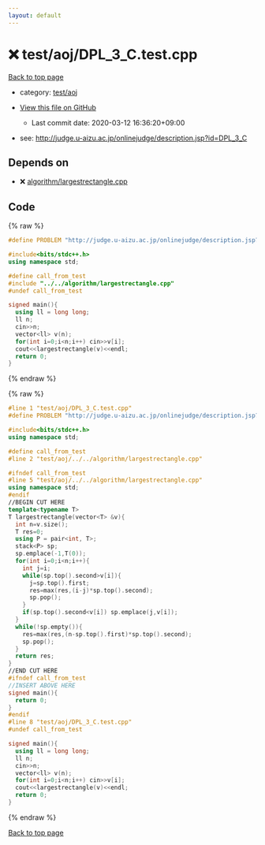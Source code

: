 ```yaml
---
layout: default
---
```


<!-- mathjax config similar to math.stackexchange -->
<script type="text/javascript" async
  src="https://cdnjs.cloudflare.com/ajax/libs/mathjax/2.7.5/MathJax.js?config=TeX-MML-AM_CHTML">
</script>
<script type="text/x-mathjax-config">
  MathJax.Hub.Config({
    TeX: { equationNumbers: { autoNumber: "AMS" }},
    tex2jax: {
      inlineMath: [ ['$','$'] ],
      processEscapes: true
    },
    "HTML-CSS": { matchFontHeight: false },
    displayAlign: "left",
    displayIndent: "2em"
  });
</script>

<script type="text/javascript" src="https://cdnjs.cloudflare.com/ajax/libs/jquery/3.4.1/jquery.min.js"></script>
<script src="https://cdn.jsdelivr.net/npm/jquery-balloon-js@1.1.2/jquery.balloon.min.js" integrity="sha256-ZEYs9VrgAeNuPvs15E39OsyOJaIkXEEt10fzxJ20+2I=" crossorigin="anonymous"></script>
<script type="text/javascript" src="../../../assets/js/copy-button.js"></script>
<link rel="stylesheet" href="../../../assets/css/copy-button.css" />


# :x: test/aoj/DPL_3_C.test.cpp

<a href="../../../index.html">Back to top page</a>

* category: <a href="../../../index.html#0d0c91c0cca30af9c1c9faef0cf04aa9">test/aoj</a>
* <a href="{{ site.github.repository_url }}/blob/master/test/aoj/DPL_3_C.test.cpp">View this file on GitHub</a>
    - Last commit date: 2020-03-12 16:36:20+09:00


* see: <a href="http://judge.u-aizu.ac.jp/onlinejudge/description.jsp?id=DPL_3_C">http://judge.u-aizu.ac.jp/onlinejudge/description.jsp?id=DPL_3_C</a>


## Depends on

* :x: <a href="../../../library/algorithm/largestrectangle.cpp.html">algorithm/largestrectangle.cpp</a>


## Code

<a id="unbundled"></a>
{% raw %}
```cpp
#define PROBLEM "http://judge.u-aizu.ac.jp/onlinejudge/description.jsp?id=DPL_3_C"

#include<bits/stdc++.h>
using namespace std;

#define call_from_test
#include "../../algorithm/largestrectangle.cpp"
#undef call_from_test

signed main(){
  using ll = long long;
  ll n;
  cin>>n;
  vector<ll> v(n);
  for(int i=0;i<n;i++) cin>>v[i];
  cout<<largestrectangle(v)<<endl;
  return 0;
}

```
{% endraw %}

<a id="bundled"></a>
{% raw %}
```cpp
#line 1 "test/aoj/DPL_3_C.test.cpp"
#define PROBLEM "http://judge.u-aizu.ac.jp/onlinejudge/description.jsp?id=DPL_3_C"

#include<bits/stdc++.h>
using namespace std;

#define call_from_test
#line 2 "test/aoj/../../algorithm/largestrectangle.cpp"

#ifndef call_from_test
#line 5 "test/aoj/../../algorithm/largestrectangle.cpp"
using namespace std;
#endif
//BEGIN CUT HERE
template<typename T>
T largestrectangle(vector<T> &v){
  int n=v.size();
  T res=0;
  using P = pair<int, T>;
  stack<P> sp;
  sp.emplace(-1,T(0));
  for(int i=0;i<n;i++){
    int j=i;
    while(sp.top().second>v[i]){
      j=sp.top().first;
      res=max(res,(i-j)*sp.top().second);
      sp.pop();
    }
    if(sp.top().second<v[i]) sp.emplace(j,v[i]);
  }
  while(!sp.empty()){
    res=max(res,(n-sp.top().first)*sp.top().second);
    sp.pop();
  }
  return res;
}
//END CUT HERE
#ifndef call_from_test
//INSERT ABOVE HERE
signed main(){
  return 0;
}
#endif
#line 8 "test/aoj/DPL_3_C.test.cpp"
#undef call_from_test

signed main(){
  using ll = long long;
  ll n;
  cin>>n;
  vector<ll> v(n);
  for(int i=0;i<n;i++) cin>>v[i];
  cout<<largestrectangle(v)<<endl;
  return 0;
}

```
{% endraw %}

<a href="../../../index.html">Back to top page</a>


